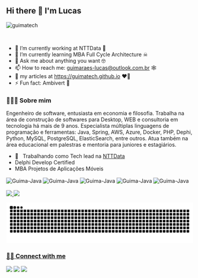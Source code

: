 ## Hi there 👋 I'm Lucas

<p align="left"> <img src="https://komarev.com/ghpvc/?username=guimatech" alt="guimatech" /> </p>

<br/>

- 🔭 I’m currently working at NTTData 🤖
- 🌱 I’m currently learning MBA Full Cycle Architecture ☠
- 💬 Ask me about anything you want 🤓
- 📫 How to reach me: guimaraes-lucas@outlook.com.br 🕸
- 📝 my articles at https://guimatech.github.io ♥️🧠
- ⚡ Fun fact: Ambivert 👀

<h3> 👨🏻‍💻 Sobre mim </h3>

Engenheiro de software, entusiasta em economia e filosofia. 
Trabalha na área de construção de softwares para Desktop, WEB e consultoria em tecnologia há mais de 9 anos.
Especialista múltiplas linguagens de programação e ferramentas: 
Java, Spring, AWS, Azure, Docker, PHP, Dephi, Python, MySQL, PostgreSQL, ElasticSearch, entre outros.
Atua também na área educacional em palestras e mentoria para juniores e estagiários.

- 💼 &nbsp; Trabalhando como Tech lead na [NTTData](https://www.linkedin.com/company/ntt-data-europe-latam/mycompany/)
- Delphi Develop Certified
- MBA Projetos de Aplicações Móveis

<div style="display: inline_block">
  <img align="center" alt="Guima-Java" height="30" width="40" src="https://cdn.jsdelivr.net/gh/devicons/devicon/icons/java/java-original.svg">
  <img align="center" alt="Guima-Java" height="30" width="40" src="https://cdn.jsdelivr.net/gh/devicons/devicon/icons/spring/spring-original.svg">
  <img align="center" alt="Guima-Java" height="30" width="40" src="https://cdn.jsdelivr.net/gh/devicons/devicon/icons/python/python-original.svg" />
  <img align="center" alt="Guima-Java" height="30" width="30" src="https://upload.wikimedia.org/wikipedia/en/thumb/b/b2/Embarcadero_Delphi_10.4_Sydney_Product_Logo_and_Icon.svg/1200px-Embarcadero_Delphi_10.4_Sydney_Product_Logo_and_Icon.svg.png">
  <img align="center" alt="Guima-Java" height="30" width="40" src="https://cdn.jsdelivr.net/gh/devicons/devicon/icons/php/php-original.svg">
</div>

<br/>

<div>
  <a href="https://github.com/guimatech">
  <img height="180em" src="https://github-readme-stats.vercel.app/api?username=guimatech&show_icons=true&theme=cobalt&include_all_commits=true&count_private=true"/>
  <img height="180em" src="https://github-readme-stats.vercel.app/api/top-langs/?username=guimatech&layout=compact&langs_count=7&theme=cobalt"/>
</div>

![Snake animation](https://github.com/guimatech/guimatech/blob/output/github-contribution-grid-snake.svg)

<h3> 🤝🏻 Connect with me </h3>

<div> 
  <a href="https://www.youtube.com/channel/UCLvu2vbWShZIPGqKKaWT51g" target="_blank"><img src="https://img.shields.io/badge/YouTube-FF0000?style=for-the-badge&logo=youtube&logoColor=white" target="_blank"></a>
  <a href = "mailto:guimaraes-lucas@outlook.com.br"><img src="https://img.shields.io/badge/Microsoft_Outlook-0078D4?style=for-the-badge&logo=microsoft-outlook&logoColor=white" target="_blank"></a>
  <a href="https://www.linkedin.com/in/lucas-dos-santos-guima" target="_blank"><img src="https://img.shields.io/badge/-LinkedIn-%230077B5?style=for-the-badge&logo=linkedin&logoColor=white" target="_blank"></a> 
</div>
